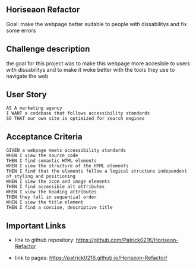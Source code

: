 ## Horiseaon Refactor

Goal: make the webpage better suitable to people with dissabilitys and fix some errors

## Challenge description

the goal for this project was to make this webpage more accesible to users with dissabilitys and to make it woke better with the tools they use to navigate the web

## User Story

```
AS A marketing agency
I WANT a codebase that follows accessibility standards
SO THAT our own site is optimized for search engines
```

## Acceptance Criteria

```
GIVEN a webpage meets accessibility standards
WHEN I view the source code
THEN I find semantic HTML elements
WHEN I view the structure of the HTML elements
THEN I find that the elements follow a logical structure independent of styling and positioning
WHEN I view the icon and image elements
THEN I find accessible alt attributes
WHEN I view the heading attributes
THEN they fall in sequential order
WHEN I view the title element
THEN I find a concise, descriptive title
```

## Important Links

- link to github repository: https://github.com/Patrick0216/Horiseon-Refactor

- link to pages: https://patrick0216.github.io/Horiseon-Refactor/